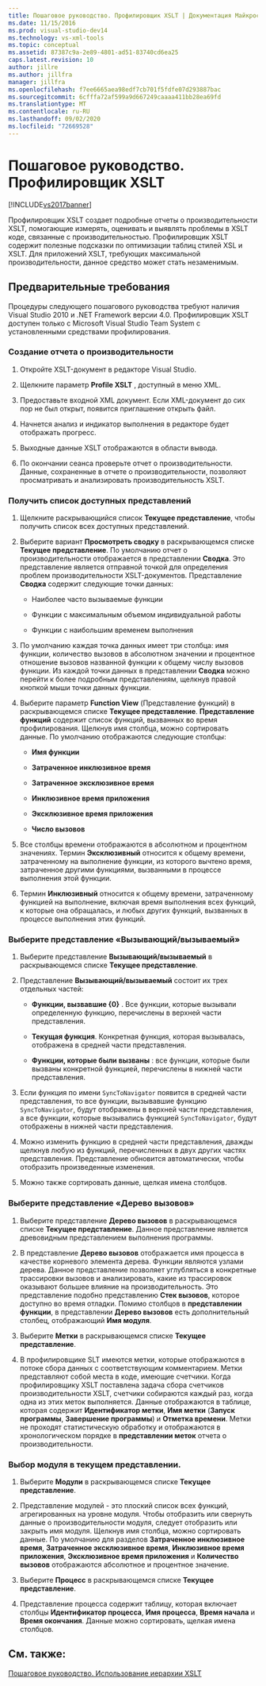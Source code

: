 ```yaml
---
title: Пошаговое руководство. Профилировщик XSLT | Документация Майкрософт
ms.date: 11/15/2016
ms.prod: visual-studio-dev14
ms.technology: vs-xml-tools
ms.topic: conceptual
ms.assetid: 87387c9a-2e89-4801-ad51-83740cd6ea25
caps.latest.revision: 10
author: jillre
ms.author: jillfra
manager: jillfra
ms.openlocfilehash: f7ee6665aea98edf7cb701f5fdfe07d293887bac
ms.sourcegitcommit: 6cfffa72af599a9d667249caaaa411bb28ea69fd
ms.translationtype: MT
ms.contentlocale: ru-RU
ms.lasthandoff: 09/02/2020
ms.locfileid: "72669528"
---
```

# <a name="walkthrough-xslt-profiler"></a>Пошаговое руководство. Профилировщик XSLT
[!INCLUDE[vs2017banner](../includes/vs2017banner.md)]

Профилировщик XSLT создает подробные отчеты о производительности XSLT, помогающие измерять, оценивать и выявлять проблемы в XSLT коде, связанные с производительностью. Профилировщик XSLT содержит полезные подсказки по оптимизации таблиц стилей XSL и XSLT. Для приложений XSLT, требующих максимальной производительности, данное средство может стать незаменимым.

## <a name="prerequisites"></a>Предварительные требования
 Процедуры следующего пошагового руководства требуют наличия Visual Studio 2010 и .NET Framework версии 4.0. Профилировщик XSLT доступен только с Microsoft Visual Studio Team System с установленными средствами профилирования.

### <a name="create-the-performance-report"></a>Создание отчета о производительности

1. Откройте XSLT-документ в редакторе Visual Studio.

2. Щелкните параметр **Profile XSLT** , доступный в меню XML.

3. Предоставьте входной XML документ. Если XML-документ до сих пор не был открыт, появится приглашение открыть файл.

4. Начнется анализ и индикатор выполнения в редакторе будет отображать прогресс.

5. Выходные данные XSLT отображаются в области вывода.

6. По окончании сеанса проверьте отчет о производительности. Данные, сохраненные в отчете о производительности, позволяют просматривать и анализировать производительность XSLT.

### <a name="get-all-the-available-views"></a>Получить список доступных представлений

1. Щелкните раскрывающийся список **Текущее представление**, чтобы получить список всех доступных представлений.

2. Выберите вариант **Просмотреть сводку** в раскрывающемся списке **Текущее представление**. По умолчанию отчет о производительности отображается в представлении **Сводка**. Это представление является отправной точкой для определения проблем производительности XSLT-документов. Представление **Сводка** содержит следующие точки данных:

    - Наиболее часто вызываемые функции

    - Функции с максимальным объемом индивидуальной работы

    - Функции с наибольшим временем выполнения

3. По умолчанию каждая точка данных имеет три столбца: имя функции, количество вызовов в абсолютном значении и процентное отношение вызовов названной функции к общему числу вызовов функции. Из каждой точки данных в представлении **Сводка** можно перейти к более подробным представлениям, щелкнув правой кнопкой мыши точки данных функции.

4. Выберите параметр **Function View** (Представление функций) в раскрывающемся списке **Текущее представление**. **Представление функций** содержит список функций, вызванных во время профилирования. Щелкнув имя столбца, можно сортировать данные. По умолчанию отображаются следующие столбцы:

    - **Имя функции**

    - **Затраченное инклюзивное время**

    - **Затраченное эксклюзивное время**

    - **Инклюзивное время приложения**

    - **Эксклюзивное время приложения**

    - **Число вызовов**

5. Все столбцы времени отображаются в абсолютном и процентном значениях. Термин **Эксклюзивный** относится к общему времени, затраченному на выполнение функции, из которого вычтено время, затраченное другими функциями, вызванными в процессе выполнения этой функции.

6. Термин **Инклюзивный** относится к общему времени, затраченному функцией на выполнение, включая время выполнения всех функций, к которые она обращалась, и любых других функций, вызванных в процессе выполнения этих функций.

### <a name="select-callercallee-view"></a>Выберите представление «Вызывающий/вызываемый»

1. Выберите представление **Вызывающий/вызываемый** в раскрывающемся списке **Текущее представление**.

2. Представление **Вызывающий/вызываемый** состоит их трех отдельных частей:

    - **Функции, вызвавшие {0}** . Все функции, которые вызывали определенную функцию, перечислены в верхней части представления.

    - **Текущая функция**. Конкретная функция, которая вызывалась, отображена в средней части представления.

    - **Функции, которые были вызваны** : все функции, которые были вызваны конкретной функцией, перечислены в нижней части представления.

3. Если функция по имени `SyncToNavigator` появится в средней части представления, то все функции, вызывавшие функцию `SyncToNavigator`, будут отображены в верхней части представления, а все функции, которые вызывались функцией `SyncToNavigator`, будут отображены в нижней части представления.

4. Можно изменить функцию в средней части представления, дважды щелкнув любую из функций, перечисленных в двух других частях представления. Представление обновится автоматически, чтобы отобразить произведенные изменения.

5. Можно также сортировать данные, щелкая имена столбцов.

### <a name="select-calltree-view"></a>Выберите представление «Дерево вызовов»

1. Выберите представление **Дерево вызовов** в раскрывающемся списке **Текущее представление**. Данное представление является древовидным представлением выполнения программы.

2. В представление **Дерево вызовов** отображается имя процесса в качестве корневого элемента дерева. Функции являются узлами дерева. Данное представление позволяет углубляться в конкретные трассировки вызовов и анализировать, какие из трассировок оказывают большее влияние на производительность. Это представление подобно представлению **Стек вызовов**, которое доступно во время отладки. Помимо столбцов в **представлении функции**, в представлении **Дерево вызовов** есть дополнительный столбец, отображающий **Имя модуля**.

3. Выберите **Метки** в раскрывающемся списке **Текущее представление**.

4. В профилировщике SLT имеются метки, которые отображаются в потоке сбора данных с соответствующим комментарием. Метки представляют собой места в коде, имеющие счетчики. Когда профилировщику XSLT поставлена задача сбора счетчиков производительности XSLT, счетчики собираются каждый раз, когда одна из этих меток выполняется. Данные отображаются в таблице, которая содержит **Идентификатор метки**, **Имя метки** (**Запуск программы**, **Завершение программы**) и **Отметка времени**. Метки не проходят статистическую обработку и отображаются в хронологическом порядке в **представлении меток** отчета о производительности.

### <a name="select-modules-in-the-current-view"></a>Выбор модуля в текущем представлении.

1. Выберите **Модули** в раскрывающемся списке **Текущее представление**.

2. Представление модулей - это плоский список всех функций, агрегированных на уровне модуля. Чтобы отобразить или свернуть данные о производительности модуля, следует отобразить или закрыть имя модуля. Щелкнув имя столбца, можно сортировать данные. По умолчанию для разделов **Затраченное инклюзивное время**, **Затраченное эксклюзивное время**, **Инклюзивное время приложения**, **Эксклюзивное время приложения** и **Количество вызовов** отображаются абсолютное и процентное значение.

3. Выберите **Процесс** в раскрывающемся списке **Текущее представление**.

4. Представление процесса содержит таблицу, которая включает столбцы **Идентификатор процесса**, **Имя процесса**, **Время начала** и **Время окончания**. Данные можно сортировать, щелкая имена столбцов.

## <a name="see-also"></a>См. также:
 [Пошаговое руководство. Использование иерархии XSLT](../xml-tools/walkthrough-using-xslt-hierarchy.md)
